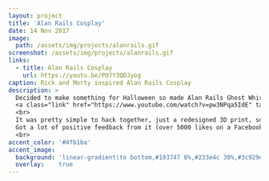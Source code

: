 ```yaml
---
layout: project
title: 'Alan Rails Cosplay'
date: 14 Nov 2017
image: 
  path: /assets/img/projects/alanrails.gif
screenshot: /assets/img/projects/alanrails.gif
links:
  - title: Alan Rails Cosplay
    url: https://youtu.be/PO7Y3QDJyog
caption: Rick and Morty inspired Alan Rails Cosplay
description: >
  Decided to make something for Halloween so made Alan Rails Ghost Whistle from
  <a class="link" href="https://www.youtube.com/watch?v=pw3NPqa5IdE" target="_blank">Rick and Morty</a>.
  <br>
  It was pretty simple to hack together, just a redesigned 3D print, some glow in the dark paint, and leds. <br>
  Got a lot of positive feedback from it (over 5000 likes on a Facebook fan page), and got my cosplay featured in an art install.
  <br>
accent_color: '#4fb1ba'
accent_image:
  background: 'linear-gradient(to bottom,#193747 0%,#233e4c 30%,#3c929e 50%,#d5d5d4 70%,#cdccc8 100%)'
  overlay:    true
---
```

